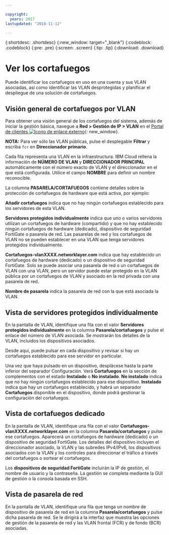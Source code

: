 ```yaml
---

copyright:
  years: 2017
lastupdated: "2018-11-12"

---
```


{:shortdesc: .shortdesc}
{:new_window: target="_blank"}
{:codeblock: .codeblock}
{:pre: .pre}
{:screen: .screen}
{:tip: .tip}
{:download: .download}

# Ver los cortafuegos 

Puede identificar los cortafuegos en uso en una cuenta y sus VLAN asociadas, así como identificar las VLAN desprotegidas y planificar el despliegue de una solución de cortafuegos.

## Visión general de cortafuegos por VLAN

Para obtener una visión general de los cortafuegos del sistema, además de iniciar la gestión básica, navegue a **Red > Gestión de IP > VLAN** en el [Portal de clientes ![Icono de enlace externo](../../icons/launch-glyph.svg "Icono de enlace externo")](https://control.softlayer.com/){: new_window}.

**NOTA:** Para ver sólo las VLAN públicas, pulse el desplegable **Filtrar** y escriba ``fcr`` en **Direccionador primario**. 

Cada fila representa una VLAN en la infraestructura.  IBM Cloud rellena la información de **NÚMERO DE VLAN** y **DIRECCIONADOR PRINCIPAL** automáticamente con el número exacto de VLAN y el direccionador en el que está configurada. Utilice el campo **NOMBRE** para definir un nombre reconocible. 

La columna **PASARELA/CORTAFUEGOS** contiene detalles sobre la protección de cortafuegos de hardware que está activa, por ejemplo:

**Añadir cortafuegos** indica que no hay ningún cortafuegos establecido para los servidores de esta VLAN.

**Servidores protegidos individualmente** indica que uno o varios servidores utilizan un cortafuegos de hardware (compartido) y que no hay establecido ningún cortafuegos de hardware (dedicado), dispositivo de seguridad FortiGate o pasarela de red. Las pasarelas de red y los cortafuegos de VLAN no se pueden establecer en una VLAN que tenga servidores protegidos individualmente.

**Cortafuegos-vlanXXXX.networklayer.com** indica que hay establecido un cortafuegos de hardware (dedicado) o un dispositivo de seguridad FortiGate. Solo se puede asociar una pasarela de red o un cortafuegos de VLAN con una VLAN, pero un servidor puede estar protegido en la VLAN pública por un cortafuegos de VLAN y asociado en la red privada con una pasarela de red.

**Nombre de pasarela** indica la pasarela de red con la que está asociada la VLAN.

## Vista de servidores protegidos individualmente

En la pantalla de VLAN, identifique una fila con el valor **Servidores protegidos individualmente** en la columna **Pasarela/cortafuegos** y pulse el enlace del número de VLAN asociada. Se mostrarán los detalles de la VLAN, incluidos los dispositivos asociados.

Desde aquí, puede pulsar en cada dispositivo y revisar si hay un cortafuegos establecido para ese servidor en particular.

Una vez que haya pulsado en un dispositivo, desplácese hasta la parte inferior del separador Configuración. Verá **Cortafuegos** en la sección de complementos con el estado **Instalado** o **No instalado**. **No instalado** indica que no hay ningún cortafuegos establecido para ese dispositivo. **Instalado** indica que hay un cortafuegos establecido, y habrá un separador **Cortafuegos** disponible en el dispositivo, donde podrá gestionar la configuración del cortafuegos.

## Vista de cortafuegos dedicado

En la pantalla de VLAN, identifique una fila con el valor **Cortafuegos-vlanXXXX.networklayer.com** en la columna **Pasarela/cortafuegos** y pulse ese cortafuegos. Aparecerá un cortafuegos de hardware (dedicado) o un dispositivo de seguridad FortiGate. Los detalles del dispositivo incluyen el direccionador asociado, la VLAN y las subredes IPv4/IPv6, los dispositivos asociados con la VLAN y los controles para direccionar el tráfico a través del cortafuegos o sortear el cortafuegos.

Los **dispositivos de seguridad FortiGate** incluirán la IP de gestión, el nombre de usuario y la contraseña.  La gestión se completa mediante la GUI de gestión o la consola basada en SSH.

## Vista de pasarela de red

En la pantalla de VLAN, identifique una fila que tenga un nombre de dispositivo de pasarela de red en la columna **Pasarela/cortafuegos** y pulse dicha pasarela de red. Se le dirigirá a la interfaz que muestra las opciones de gestión de la pasarela de red y las VLAN frontal (FCR) y de fondo (BCR) asociadas.
